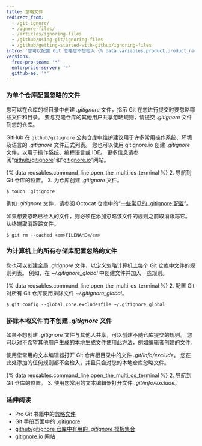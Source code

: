 ```yaml
---
title: 忽略文件
redirect_from:
  - /git-ignore/
  - /ignore-files/
  - /articles/ignoring-files
  - /github/using-git/ignoring-files
  - /github/getting-started-with-github/ignoring-files
intro: '您可以配置 Git 忽略您不想检入 {% data variables.product.product_name %} 的文件。'
versions:
  free-pro-team: '*'
  enterprise-server: '*'
  github-ae: '*'
---
```

### 为单个仓库配置忽略的文件

您可以在仓库的根目录中创建 *.gitignore* 文件，指示 Git 在您进行提交时要忽略哪些文件和目录。 要与克隆仓库的其他用户共享忽略规则，请提交 *.gitignore* 文件到您的仓库。

GitHub 在 `github/gitignore` 公共仓库中维护建议用于许多常用操作系统、环境及语言的 *.gitignore* 文件正式列表。 您也可以使用 gitignore.io 创建 *.gitignore* 文件，以用于操作系统、编程语言或 IDE。 更多信息请参阅“[github/gitignore](https://github.com/github/gitignore)”和“[gitignore.io](https://www.gitignore.io/)”网站。

{% data reusables.command_line.open_the_multi_os_terminal %}
2. 导航到 Git 仓库的位置。
3. 为仓库创建 *.gitignore* 文件。
   ```shell
   $ touch .gitignore
  ```

例如 *.gitignore* 文件，请参阅 Octocat 仓库中的“[一些常见的 .gitignore 配置](https://gist.github.com/octocat/9257657)”。

如果想要忽略已检入的文件，则必须在添加忽略该文件的规则之前取消跟踪它。 从终端取消跟踪文件。

```shell
$ git rm --cached <em>FILENAME</em>
```

### 为计算机上的所有存储库配置忽略的文件

您也可以创建全局 *.gitignore* 文件，以定义忽略计算机上每个 Git 仓库中文件的规则列表。 例如，在 *~/.gitignore_global* 中创建文件并加入一些规则。

{% data reusables.command_line.open_the_multi_os_terminal %}
2. 配置 Git 对所有 Git 仓库使用排除文件 *~/.gitignore_global*。
  ```shell
  $ git config --global core.excludesfile ~/.gitignore_global
  ```

### 排除本地文件而不创建 *.gitignore* 文件

如果不想创建 *.gitignore* 文件与其他人共享，可以创建不随仓库提交的规则。 您可以对不希望其他用户生成的本地生成文件使用此方法，例如编辑者创建的文件。

使用您常用的文本编辑器打开 Git 仓库根目录中的文件 *.git/info/exclude*。 您在此处添加的任何规则都不会检入，并且只会对您的本地仓库忽略文件。

{% data reusables.command_line.open_the_multi_os_terminal %}
2. 导航到 Git 仓库的位置。
3. 使用您常用的文本编辑器打开文件 *.git/info/exclude*。

### 延伸阅读

* Pro Git 书籍中的[忽略文件](https://git-scm.com/book/en/v2/Git-Basics-Recording-Changes-to-the-Repository#_ignoring)
* Git 手册页面中的 [.gitignore](https://git-scm.com/docs/gitignore)
* [github/gitignore 仓库中有用的 *.gitignore* 模板集合](https://github.com/github/gitignore)
* [gitignore.io](https://www.gitignore.io/) 网站
